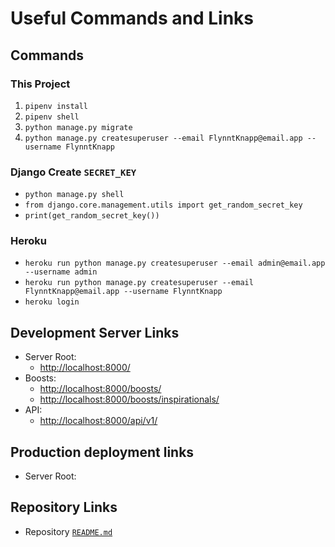 # Useful Commands and Links

## Commands

### This Project

1. `pipenv install`
1. `pipenv shell`
1. `python manage.py migrate`
1. `python manage.py createsuperuser --email FlynntKnapp@email.app --username FlynntKnapp`

### Django Create `SECRET_KEY`

* `python manage.py shell`
* `from django.core.management.utils import get_random_secret_key`
* `print(get_random_secret_key())`

### Heroku

* `heroku run python manage.py createsuperuser --email admin@email.app --username admin`
* `heroku run python manage.py createsuperuser --email FlynntKnapp@email.app --username FlynntKnapp`
* `heroku login`

## Development Server Links

* Server Root:
  * <http://localhost:8000/>
* Boosts:
  * <http://localhost:8000/boosts/>
  * <http://localhost:8000/boosts/inspirationals/>
* API:
  * <http://localhost:8000/api/v1/>

## Production deployment links

* Server Root:

## Repository Links

* Repository [`README.md`](../README.md)
